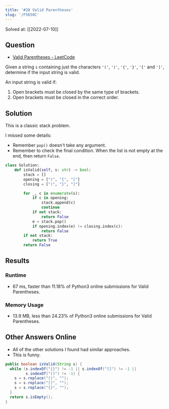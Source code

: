 ```yaml
---
title: '#20 Valid Parentheses'
slug: '/F5650C'
---
```


Solved at: [[2022-07-10]]

## Question

- [Valid Parentheses - LeetCode](https://leetcode.com/problems/valid-parentheses/)

Given a string `s` containing just the characters `'('`, `')'`, `'{'`, `'}'`, `'['` and `']'`, determine if the input string is valid.

An input string is valid if:

1.  Open brackets must be closed by the same type of brackets.
2.  Open brackets must be closed in the correct order.

## Solution

This is a classic stack problem.

I missed some details:

- Remember `pop()` doesn't take any argument.
- Remember to check the final condition. When the list is not empty at the end, then return `False`.

```python
class Solution:
    def isValid(self, s: str) -> bool:
        stack = []
        opening = ["(", "{", "["]
        closing = [")", "}", "]"]

        for _, c in enumerate(s):
            if c in opening:
                stack.append(c)
                continue
            if not stack:
                return False
            e = stack.pop()
            if opening.index(e) != closing.index(c):
                return False
        if not stack:
            return True
        return False

```

## Results

### Runtime

- 67 ms, faster than 11.18% of Python3 online submissions for Valid Parentheses.

### Memory Usage

- 13.9 MB, less than 24.23% of Python3 online submissions for Valid Parentheses.

## Other Answers Online

- All of the other solutions I found had similar approaches.
- This is funny.

```java
public boolean isValid(String s) {
  while (s.indexOf("{}") != -1 || s.indexOf("[]") != -1 ||
         s.indexOf("()") != -1) {
    s = s.replace("()", "");
    s = s.replace("[]", "");
    s = s.replace("{}", "");
  }
  return s.isEmpty();
}
```
